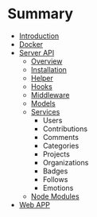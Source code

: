 # Summary

* [Introduction](README.md)
* [Docker](docker.md)
* [Server API](server-api.md)
  * [Overview](server-api/overview.md)
  * [Installation](server-api/installation.md)
  * [Helper](server-api/helper.md)
  * [Hooks](server-api/hooks.md)
  * [Middleware](server-api/middleware.md)
  * [Models](server-api/models.md)
  * [Services](server-api/services.md)
    * Users
    * Contributions
    * Comments
    * Categories
    * Projects
    * Organizations
    * Badges
    * Follows
    * Emotions
  * [Node Modules](server-api/node-modules.md)
* [Web APP](web-app.md)

